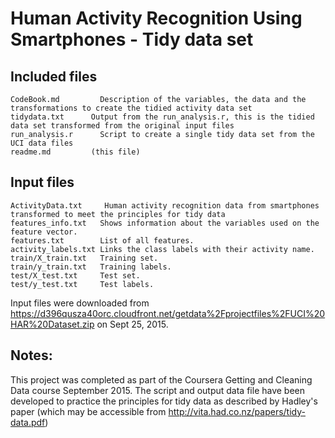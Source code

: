 # Human Activity Recognition Using Smartphones - Tidy data set

## Included files
```
CodeBook.md		    Description of the variables, the data and the transformations to create the tidied activity data set
tidydata.txt      Output from the run_analysis.r, this is the tidied data set transformed from the original input files
run_analysis.r		Script to create a single tidy data set from the UCI data files
readme.md         (this file)
```

## Input files
```
ActivityData.txt	 Human activity recognition data from smartphones transformed to meet the principles for tidy data
features_info.txt   Shows information about the variables used on the feature vector.
features.txt        List of all features.
activity_labels.txt Links the class labels with their activity name.
train/X_train.txt   Training set.
train/y_train.txt   Training labels.
test/X_test.txt     Test set.
test/y_test.txt     Test labels.
```
Input files were downloaded from https://d396qusza40orc.cloudfront.net/getdata%2Fprojectfiles%2FUCI%20HAR%20Dataset.zip on Sept 25, 2015.

## Notes:
This project was completed as part of the Coursera Getting and Cleaning Data course September 2015. The script and output data file have been developed to practice the principles for tidy data as described by Hadley's paper (which may be accessible from http://vita.had.co.nz/papers/tidy-data.pdf)

